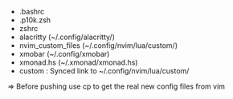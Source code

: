 - .bashrc
- .p10k.zsh
- zshrc
- alacritty (~/.config/alacritty/)
- nvim_custom_files (~/.config/nvim/lua/custom/)
- xmobar (~/.config/xmobar)
- xmonad.hs (~/.xmonad/xmonad.hs)
- custom : Synced link to ~/.config/nvim/lua/custom/


=>  Before pushing use cp to get the real new config files from vim
